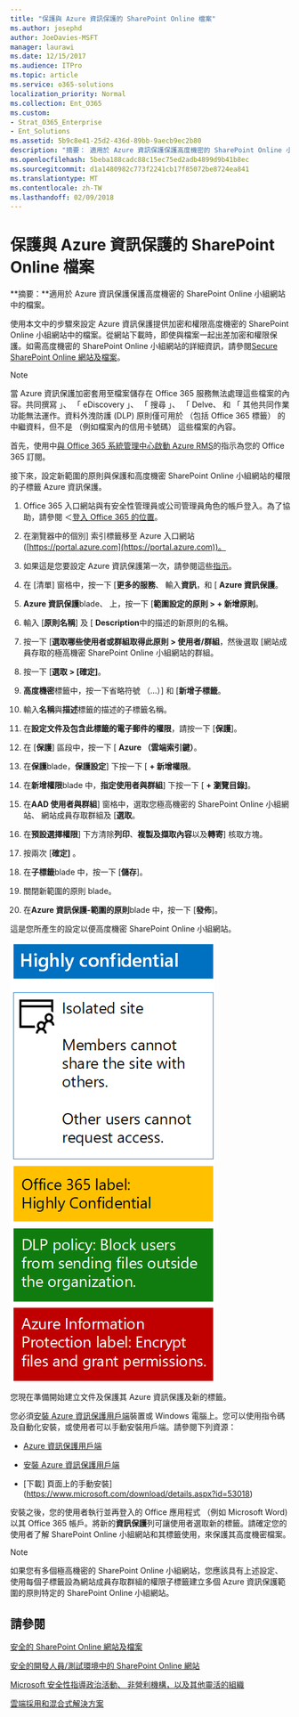 ```yaml
---
title: "保護與 Azure 資訊保護的 SharePoint Online 檔案"
ms.author: josephd
author: JoeDavies-MSFT
manager: laurawi
ms.date: 12/15/2017
ms.audience: ITPro
ms.topic: article
ms.service: o365-solutions
localization_priority: Normal
ms.collection: Ent_O365
ms.custom:
- Strat_O365_Enterprise
- Ent_Solutions
ms.assetid: 5b9c8e41-25d2-436d-89bb-9aecb9ec2b80
description: "摘要： 適用於 Azure 資訊保護保護高度機密的 SharePoint Online 小組網站中的檔案。"
ms.openlocfilehash: 5beba188cadc88c15ec75ed2adb4899d9b41b8ec
ms.sourcegitcommit: d1a1480982c773f2241cb17f85072be8724ea841
ms.translationtype: MT
ms.contentlocale: zh-TW
ms.lasthandoff: 02/09/2018
---
```

# <a name="protect-sharepoint-online-files-with-azure-information-protection"></a>保護與 Azure 資訊保護的 SharePoint Online 檔案

 **摘要：**適用於 Azure 資訊保護保護高度機密的 SharePoint Online 小組網站中的檔案。
  
使用本文中的步驟來設定 Azure 資訊保護提供加密和權限高度機密的 SharePoint Online 小組網站中的檔案。從網站下載時，即使與檔案一起出差加密和權限保護。如需高度機密的 SharePoint Online 小組網站的詳細資訊，請參閱[Secure SharePoint Online 網站及檔案](secure-sharepoint-online-sites-and-files.md)。
  
> [!NOTE]
> 當 Azure 資訊保護加密套用至檔案儲存在 Office 365 服務無法處理這些檔案的內容。共同撰寫 」、 「 eDiscovery 」、 「 搜尋 」、 「 Delve、 和 「 其他共同作業功能無法運作。資料外洩防護 (DLP) 原則僅可用於 （包括 Office 365 標籤） 的中繼資料，但不是 （例如檔案內的信用卡號碼） 這些檔案的內容。 
  
首先，使用中[與 Office 365 系統管理中心啟動 Azure RMS](https://docs.microsoft.com/information-protection/deploy-use/activate-office365)的指示為您的 Office 365 訂閱。
  
接下來，設定新範圍的原則與保護和高度機密 SharePoint Online 小組網站的權限的子標籤 Azure 資訊保護。
  
1. Office 365 入口網站與有安全性管理員或公司管理員角色的帳戶登入。為了協助，請參閱 ＜[登入 Office 365 的位置](https://support.office.com/Article/Where-to-sign-in-to-Office-365-e9eb7d51-5430-4929-91ab-6157c5a050b4)。
    
2. 在瀏覽器中的個別] 索引標籤移至 Azure 入口網站 ([https://portal.azure.com](https://portal.azure.com))。
    
3. 如果這是您要設定 Azure 資訊保護第一次，請參閱這些[指示](https://docs.microsoft.com/information-protection/deploy-use/configure-policy#to-access-the-azure-information-protection-blade-for-the-first-time)。
    
4. 在 [清單] 窗格中，按一下 [**更多的服務**、 輸入**資訊**，和 [ **Azure 資訊保護**。
    
5. **Azure 資訊保護**blade、 上，按一下 [**範圍設定的原則 > + 新增原則**。
    
6. 輸入 [**原則名稱**] 及 [ **Description**中的描述的新原則的名稱。
    
7. 按一下 [**選取哪些使用者或群組取得此原則 > 使用者/群組**，然後選取 [網站成員存取的極高機密 SharePoint Online 小組網站的群組。 
    
8. 按一下 [**選取 > [確定]**。
    
9. **高度機密**標籤中，按一下省略符號 （...）] 和 [**新增子標籤**。
    
10. 輸入**名稱**與**描述**標籤的描述的子標籤名稱。
    
11. 在**設定文件及包含此標籤的電子郵件的權限**，請按一下 [**保護**]。
    
12. 在 [**保護**] 區段中，按一下 [ **Azure （雲端索引鍵）**。
    
13. 在**保護**blade，**保護設定**] 下按一下 [ **+ 新增權限**。
    
14. 在**新增權限**blade 中，**指定使用者與群組**] 下按一下 [ **+ 瀏覽目錄]**。
    
15. 在**AAD 使用者與群組**] 窗格中，選取您極高機密的 SharePoint Online 小組網站、 網站成員存取群組及 [**選取**。
    
16. 在**預設選擇權限**] 下方清除**列印**、**複製及擷取內容**以及**轉寄**] 核取方塊。
    
17. 按兩次 [**確定]** 。
    
18. 在**子標籤**blade 中，按一下 [**儲存**]。
    
19. 關閉新範圍的原則 blade。
    
20. 在**Azure 資訊保護-範圍的原則**blade 中，按一下 [**發佈**]。
    
這是您所產生的設定以便高度機密 SharePoint Online 小組網站。
  
![適用於隔離 SharePoint Online 小組網站的 Azure 資訊保護。](images/8cc92aa4-e7bc-4c2f-a4a4-3b034b21aebf.png)
  
您現在準備開始建立文件及保護其 Azure 資訊保護及新的標籤。
  
您必須[安裝 Azure 資訊保護用戶端](https://docs.microsoft.com/information-protection/rms-client/install-client-app)裝置或 Windows 電腦上。您可以使用指令碼及自動化安裝，或使用者可以手動安裝用戶端。請參閱下列資源：
  
- [Azure 資訊保護用戶端](https://docs.microsoft.com/information-protection/rms-client/use-client)
    
- [安裝 Azure 資訊保護用戶端](https://docs.microsoft.com/information-protection/rms-client/client-admin-guide)
    
- [下載] 頁面上的手動安裝](https://www.microsoft.com/download/details.aspx?id=53018)
    
安裝之後，您的使用者執行並再登入的 Office 應用程式 （例如 Microsoft Word) 以其 Office 365 帳戶。將新的**資訊保護**列可讓使用者選取新的標籤。請確定您的使用者了解 SharePoint Online 小組網站和其標籤使用，來保護其高度機密檔案。
  
> [!NOTE]
> 如果您有多個極高機密的 SharePoint Online 小組網站，您應該具有上述設定、 使用每個子標籤設為網站成員存取群組的權限子標籤建立多個 Azure 資訊保護範圍的原則特定的 SharePoint Online 小組網站。 
  
## <a name="see-also"></a>請參閱

[安全的 SharePoint Online 網站及檔案](secure-sharepoint-online-sites-and-files.md)
  
[安全的開發人員/測試環境中的 SharePoint Online 網站](secure-sharepoint-online-sites-in-a-dev-test-environment.md)
  
[Microsoft 安全性指導政治活動、 非營利機構，以及其他靈活的組織](microsoft-security-guidance-for-political-campaigns-nonprofits-and-other-agile-o.md)
  
[雲端採用和混合式解決方案](cloud-adoption-and-hybrid-solutions.md)




